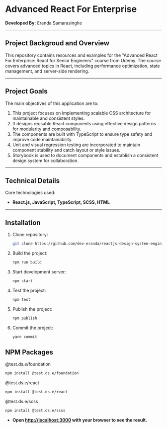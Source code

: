# Advanced React For Enterprise

**Developed By:** Eranda Samarasinghe
<hr />

## Project Backgroud and Overview
This repository contains resources and examples for the "Advanced React For Enterprise: React for Senior Engineers" course from Udemy. The course covers advanced topics in React, including performance optimization, state management, and server-side rendering.
<hr />

## Project Goals
The main objectives of this application are to:

1. This project focuses on implementing scalable CSS architecture for maintainable and consistent styles.
2. It designs reusable React components using effective design patterns for modularity and composability.
3. The components are built with TypeScript to ensure type safety and improve code maintainability.
4. Unit and visual regression testing are incorporated to maintain component stability and catch layout or style issues.
5. Storybook is used to document components and establish a consistent design system for collaboration.
<hr />

## Technical Details
Core technologies used: 

- **React.js, JavaScript, TypeScript, SCSS, HTML**
<hr />

## Installation
1. Clone repository:
   ```sh
   git clone https://github.com/dev-eranda/reactjs-design-system-engineer
   
2. Build the project:
   ```sh
   npm run build

3. Start development server:
   ```sh
   npm start

4. Test the project:
   ```sh
   npm test

5. Publish the project:
   ```sh
   npm publish

6. Commit the project:
    ```sh
    yarn commit

## NPM Packages
@test.ds.e/foundation
```bash
npm install @test.ds.e/foundation
```
@test.ds.e/react
```bash
npm install @test.ds.e/react
```
@test.ds.e/scss
```bash
npm install @test.ds.e/scss
```

- **Open [http://localhost:3000](http://localhost:3000) with your browser to see the result.**
